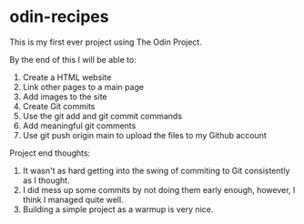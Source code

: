 # odin-recipes

This is my first ever project using The Odin Project.

By the end of this I will be able to:

1. Create a HTML website
2. Link other pages to a main page
3. Add images to the site
4. Create Git commits
5. Use the git add and git commit commands
6. Add meaningful git comments
7. Use git push origin main to upload the files to my Github account

Project end thoughts:

1. It wasn't as hard getting into the swing of commiting to Git consistently as I thought.
2. I did mess up some commits by not doing them early enough, however, I think I managed quite well.
3. Building a simple project as a warmup is very nice.

